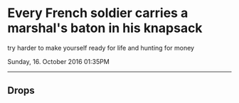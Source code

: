 # Every French soldier carries a marshal's baton in his knapsack

try harder to make yourself ready for life and hunting for money

Sunday, 16. October 2016 01:35PM 

---

## Drops

